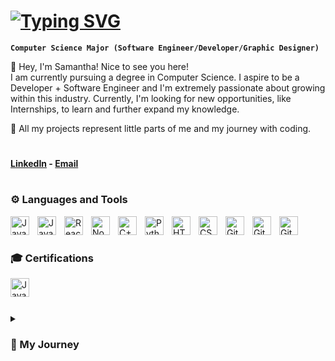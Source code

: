 # [![Typing SVG](https://readme-typing-svg.demolab.com?font=Fira+Code&size=32&pause=1000&color=FFFFFF&center=true&vCenter=true&width=435&lines=%E2%9D%95+Samantha+Morales)](https://git.io/typing-svg)

**`Computer Science Major (Software Engineer/Developer/Graphic Designer)`**

💌 Hey, I'm Samantha! Nice to see you here! <br>
I am currently pursuing a degree in Computer Science. I aspire to be a Developer + Software Engineer and I'm extremely passionate about growing within this industry. Currently, I'm looking for new opportunities, like Internships, to learn and further expand my knowledge.

🤍 All my projects represent little parts of me and my journey with coding.

#

#### [LinkedIn](www.linkedin.com/in/samanthaamoralesss) - [Email](mailto:samanthaamoralesss@gmail.com)

#

### ⚙️ Languages and Tools

<img align="left" alt="Java" width="30px" style="padding-right:10px;" src="https://cdn.jsdelivr.net/gh/devicons/devicon/icons/java/java-original.svg"/>
<img align="left" alt="JavaScript" width="30px" style="padding-right:10px;" src="https://cdn.jsdelivr.net/gh/devicons/devicon/icons/javascript/javascript-plain.svg" />
<img align="left" alt="React" width="30px" style="padding-right:10px;" src="https://cdn.jsdelivr.net/gh/devicons/devicon/icons/react/react-original.svg" />
<img align="left" alt="NodeJS" width="30px" style="padding-right:10px;" src="https://cdn.jsdelivr.net/gh/devicons/devicon/icons/nodejs/nodejs-original.svg" />
<img align="left" alt="C++" width="30px" style="padding-right:10px;" src="https://cdn.jsdelivr.net/gh/devicons/devicon/icons/cplusplus/cplusplus-line.svg" />
<img align="left" alt="Python" width="30px" style="padding-right:10px;" src="https://cdn.jsdelivr.net/gh/devicons/devicon/icons/python/python-plain.svg" />
<img align="left" alt="HTML" width="30px" style="padding-right:10px;" src="https://cdn.jsdelivr.net/gh/devicons/devicon/icons/html5/html5-plain.svg" />
<img align="left" alt="CSS" width="30px" style="padding-right:10px;" src="https://cdn.jsdelivr.net/gh/devicons/devicon/icons/css3/css3-plain.svg" />
<img align="left" alt="GitHub" width="30px" style="padding-right:10px;" src="https://cdn.jsdelivr.net/gh/devicons/devicon/icons/github/github-original.svg" />
<img align="left" alt="Git" width="30px" style="padding-right:10px;" src="https://cdn.jsdelivr.net/gh/devicons/devicon/icons/git/git-original.svg" />
<img align="left" alt="Git" width="30px" style="padding-right:10px;" src="https://cdn.jsdelivr.net/gh/devicons/devicon@latest/icons/canva/canva-original.svg" />
<br />

#

### 🎓 Certifications

<img align="left" alt="Java" width="30px" style="padding-right:10px;" src="https://cdn.jsdelivr.net/gh/devicons/devicon@latest/icons/dreamweaver/dreamweaver-plain.svg" />
<br />

#

<details>
<summary><h3>💭 My Journey</h3></summary>
Where do I start... <br>
I'm obsessed with all things tech! My passion for technology grew in middle school; I still vividly remember launching "Steam" and being fully immersed in the games I played. To say the least, it sparked my curiosity about this industry. Fast foward... I am now an eager college student... with a lot of self-teaching under my belt. Nonetheless, it has been such a rewarding journey. I strive to learn more every day, and I love seeing how much I’ve grown. Whether it’s coding, graphic designing, or 3D modeling, I just have to learn it all. Currently, I do 3D modeling and interior design. I create mockups and bring spaces to life! As well as, code and create new projects. I constantly push myself to pick up new skills. There are so many things I'd like to accomplish. Whether I'm creating or contributing; I want to be able to apply my knowledge and be able to flourish with a team. All in all, I want to be able to make a positive impact. <br>
My journey is just getting started!
